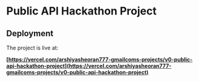 # Public API Hackathon Project




## Deployment

The project is live at:

**[https://vercel.com/arshiyasheoran777-gmailcoms-projects/v0-public-api-hackathon-project](https://vercel.com/arshiyasheoran777-gmailcoms-projects/v0-public-api-hackathon-project)**

